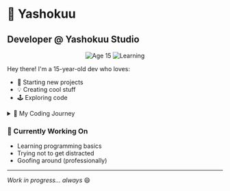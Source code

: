 # 👋 Yashokuu

## Developer @ Yashokuu Studio

<p align="center">
  <img src="https://img.shields.io/badge/Age-15-blue" alt="Age 15">
  <img src="https://img.shields.io/badge/Status-Learning-brightgreen" alt="Learning">
</p>

Hey there! I'm a 15-year-old dev who loves:
- 🚀 Starting new projects
- 💡 Creating cool stuff
- 🕹️ Exploring code

<details>
<summary>🤔 My Coding Journey</summary>

Currently diving into:
- 🐍 Python
- 💻 JavaScript

*Pro tip: My superpower is procrastination and giving up halfway!*
</details>

### 🌟 Currently Working On
- Learning programming basics
- Trying not to get distracted
- Goofing around (professionally)

---

*Work in progress... always* 😄
